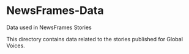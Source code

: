 # NewsFrames-Data
Data used in NewsFrames Stories

This directory contains data related to the stories published for Global Voices.  
